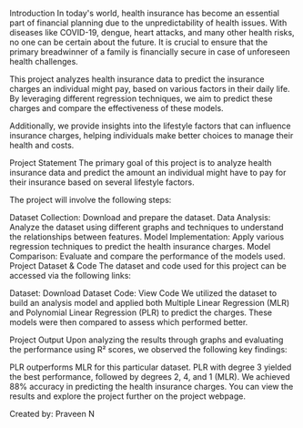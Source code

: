 Introduction
In today's world, health insurance has become an essential part of financial planning due to the unpredictability of health issues. With diseases like COVID-19, dengue, heart attacks, and many other health risks, no one can be certain about the future. It is crucial to ensure that the primary breadwinner of a family is financially secure in case of unforeseen health challenges.

This project analyzes health insurance data to predict the insurance charges an individual might pay, based on various factors in their daily life. By leveraging different regression techniques, we aim to predict these charges and compare the effectiveness of these models.

Additionally, we provide insights into the lifestyle factors that can influence insurance charges, helping individuals make better choices to manage their health and costs.

Project Statement
The primary goal of this project is to analyze health insurance data and predict the amount an individual might have to pay for their insurance based on several lifestyle factors.

The project will involve the following steps:

Dataset Collection: Download and prepare the dataset.
Data Analysis: Analyze the dataset using different graphs and techniques to understand the relationships between features.
Model Implementation: Apply various regression techniques to predict the health insurance charges.
Model Comparison: Evaluate and compare the performance of the models used.
Project Dataset & Code
The dataset and code used for this project can be accessed via the following links:

Dataset: Download Dataset
Code: View Code
We utilized the dataset to build an analysis model and applied both Multiple Linear Regression (MLR) and Polynomial Linear Regression (PLR) to predict the charges. These models were then compared to assess which performed better.

Project Output
Upon analyzing the results through graphs and evaluating the performance using R² scores, we observed the following key findings:

PLR outperforms MLR for this particular dataset.
PLR with degree 3 yielded the best performance, followed by degrees 2, 4, and 1 (MLR).
We achieved 88% accuracy in predicting the health insurance charges.
You can view the results and explore the project further on the project webpage.

Created by: Praveen N